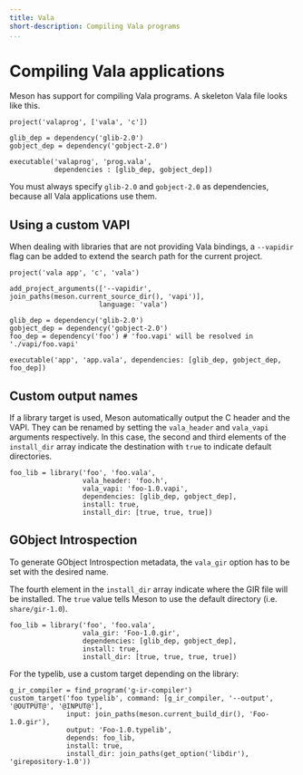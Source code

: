 ```yaml
---
title: Vala
short-description: Compiling Vala programs
...
```


# Compiling Vala applications

Meson has support for compiling Vala programs. A skeleton Vala file looks like this.

```meson
project('valaprog', ['vala', 'c'])

glib_dep = dependency('glib-2.0')
gobject_dep = dependency('gobject-2.0')

executable('valaprog', 'prog.vala',
           dependencies : [glib_dep, gobject_dep])
```

You must always specify `glib-2.0` and `gobject-2.0` as dependencies, because all Vala applications use them.

## Using a custom VAPI

When dealing with libraries that are not providing Vala bindings, a `--vapidir` flag can be added to extend the search path for the current project.

```meson
project('vala app', 'c', 'vala')

add_project_arguments(['--vapidir', join_paths(meson.current_source_dir(), 'vapi')], 
                      language: 'vala')
                      
glib_dep = dependency('glib-2.0')
gobject_dep = dependency('gobject-2.0')
foo_dep = dependency('foo') # 'foo.vapi' will be resolved in './vapi/foo.vapi'

executable('app', 'app.vala', dependencies: [glib_dep, gobject_dep, foo_dep])
```

## Custom output names

If a library target is used, Meson automatically output the C header and the VAPI. They can be renamed by setting the `vala_header` and `vala_vapi` arguments respectively. In this case, the second and third elements of the `install_dir` array indicate the destination with `true` to indicate default directories.

```meson
foo_lib = library('foo', 'foo.vala', 
                  vala_header: 'foo.h',
                  vala_vapi: 'foo-1.0.vapi', 
                  dependencies: [glib_dep, gobject_dep],
                  install: true,
                  install_dir: [true, true, true])
```

## GObject Introspection

To generate GObject Introspection metadata, the `vala_gir` option has to be set with the desired name.

The fourth element in the `install_dir` array indicate where the GIR file will be installed. The `true` value tells Meson to use the default directory (i.e. `share/gir-1.0`).

```meson
foo_lib = library('foo', 'foo.vala', 
                  vala_gir: 'Foo-1.0.gir', 
                  dependencies: [glib_dep, gobject_dep],
                  install: true,
                  install_dir: [true, true, true, true])
```

For the typelib, use a custom target depending on the library:

```meson
g_ir_compiler = find_program('g-ir-compiler')
custom_target('foo typelib', command: [g_ir_compiler, '--output', '@OUTPUT@', '@INPUT@'],
              input: join_paths(meson.current_build_dir(), 'Foo-1.0.gir'),
              output: 'Foo-1.0.typelib',
              depends: foo_lib,
              install: true,
              install_dir: join_paths(get_option('libdir'), 'girepository-1.0'))
```

